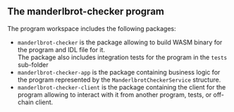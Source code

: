 ## The **manderlbrot-checker** program

The program workspace includes the following packages:
- `manderlbrot-checker` is the package allowing to build WASM binary for the program and IDL file for it.  
  The package also includes integration tests for the program in the `tests` sub-folder
- `manderlbrot-checker-app` is the package containing business logic for the program represented by the `ManderlbrotCheckerService` structure.  
- `manderlbrot-checker-client` is the package containing the client for the program allowing to interact with it from another program, tests, or
  off-chain client.

